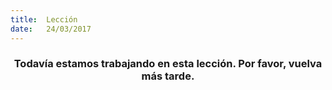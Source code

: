 ```yaml
---
title:  Lección
date:   24/03/2017
---
```


### <center>Todavía estamos trabajando en esta lección. Por favor, vuelva más tarde.</center>